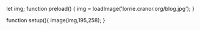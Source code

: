 let img;
function preload() {
  img = loadImage('lorrie.cranor.org/blog.jpg');
}

function setup(){
    image(img,195,258);
}